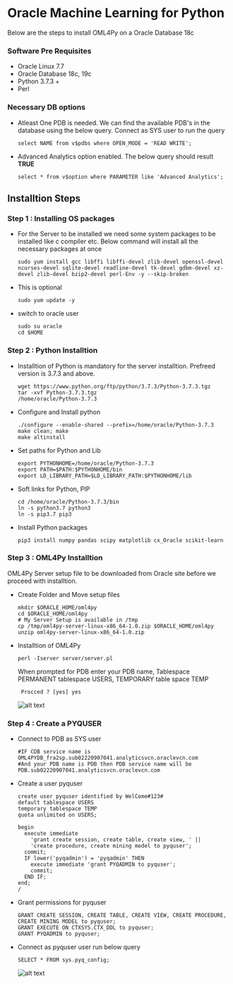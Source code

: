 # Oracle Machine Learning for Python

Below are the steps to install OML4Py on a Oracle Database 18c 

### Software Pre Requisites
  * Oracle Linux 7.7
  * Oracle Database 18c, 19c 
  * Python 3.7.3 +
  * Perl 

### Necessary DB options
  * Atleast One PDB is needed. We can find the available PDB's in the database using the below query. Connect as SYS user to run the query
  
        select NAME from v$pdbs where OPEN_MODE = 'READ WRITE';
      
  * Advanced Analytics option enabled. The below query should result **TRUE**
        
        select * from v$option where PARAMETER like 'Advanced Analytics';
 
 ## Installtion Steps
 
 ### Step 1 : Installing OS packages
 
  * For the Server to be installed we need some system packages to be installed like c compiler etc. Below command will install all the necessary packages at once
 
        sudo yum install gcc libffi libffi-devel zlib-devel openssl-devel ncurses-devel sqlite-devel readline-devel tk-devel gdbm-devel xz-devel zlib-devel bzip2-devel perl-Env -y --skip-broken
        
  * This is optional
   
        sudo yum update -y
        
  * switch to oracle user
  
        sudo su oracle
        cd $HOME

 ### Step 2 : Python Installtion
 
  * Installtion of Python is mandatory for the server installtion. Prefreed version is 3.7.3 and above.
  
        wget https://www.python.org/ftp/python/3.7.3/Python-3.7.3.tgz
        tar -xvf Python-3.7.3.tgz
        /home/oracle/Python-3.7.3
        
  * Configure and Install python
  
        ./configure --enable-shared --prefix=/home/oracle/Python-3.7.3
        make clean; make
        make altinstall
        
  * Set paths for Python and Lib
  
        export PYTHONHOME=/home/oracle/Python-3.7.3
        export PATH=$PATH:$PYTHONHOME/bin
        export LD_LIBRARY_PATH=$LD_LIBRARY_PATH:$PYTHONHOME/lib
        
  * Soft links for Python, PIP
  
        cd /home/oracle/Python-3.7.3/bin
        ln -s python3.7 python3
        ln -s pip3.7 pip3
    
  * Install Python packages 
        
        pip3 install numpy pandas scipy matplotlib cx_Oracle scikit-learn
        
  
### Step 3 : OML4Py Installtion 

OML4Py Server setup file to be downloaded from Oracle site before we proceed with installtion.

  * Create Folder and Move setup files
  
        mkdir $ORACLE_HOME/oml4py
        cd $ORACLE_HOME/oml4py
        # My Server Setup is available in /tmp 
        cp /tmp/oml4py-server-linux-x86_64-1.0.zip $ORACLE_HOME/oml4py
        unzip oml4py-server-linux-x86_64-1.0.zip
  
  * Installtion of OML4Py
  
        perl -Iserver server/server.pl
       
       When prompted for PDB enter your PDB name, Tablespace PERMANENT tablespace USERS, TEMPORARY table space TEMP
       
         Procced ? [yes] yes 
        
    
      ![alt text](https://github.com/prampradeep/oml4py/blob/master/images/oml4py.png)
      
 ### Step 4 : Create a PYQUSER 
 
  * Connect to PDB as SYS user 
  
        #IF CDB service name is 
        OML4PYDB_fra2sp.sub02220907041.analyticsvcn.oraclevcn.com
        #And your PDB name is PDB then PDB service name will be 
        PDB.sub02220907041.analyticsvcn.oraclevcn.com
  
  * Create a user pyquser 
  
        create user pyquser identified by WelCome#123#
        default tablespace USERS
        temporary tablespace TEMP 
        quota unlimited on USERS;

        begin
          execute immediate 
            'grant create session, create table, create view, ' ||
            'create procedure, create mining model to pyquser';
          commit;
          IF lower('pyqadmin') = 'pyqadmin' THEN
            execute immediate 'grant PYQADMIN to pyquser';
            commit;
          END IF;
        end;
        /
  
  * Grant permissions for pyquser 
  
        GRANT CREATE SESSION, CREATE TABLE, CREATE VIEW, CREATE PROCEDURE, CREATE MINING MODEL to pyquser;
        GRANT EXECUTE ON CTXSYS.CTX_DDL to pyquser; 
        GRANT PYQADMIN to pyquser;

  * Connect as pyquser user run below query
  
        SELECT * FROM sys.pyq_config;
       
       ![alt text](https://github.com/prampradeep/oml4py/blob/master/images/pyquser.png)
       
       
        
        





 
 
